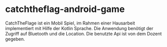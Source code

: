 # catchtheflag-android-game
CatchTheFlage ist ein Mobil Spiel, im Rahmen einer Hausarbeit implementiert mit Hilfe der Kotlin Sprache.
Die Anwendung benötigt der Zugriff auf Bluetooth und die Location. Die benutzte Api ist von dem Dozent gegeben. 

